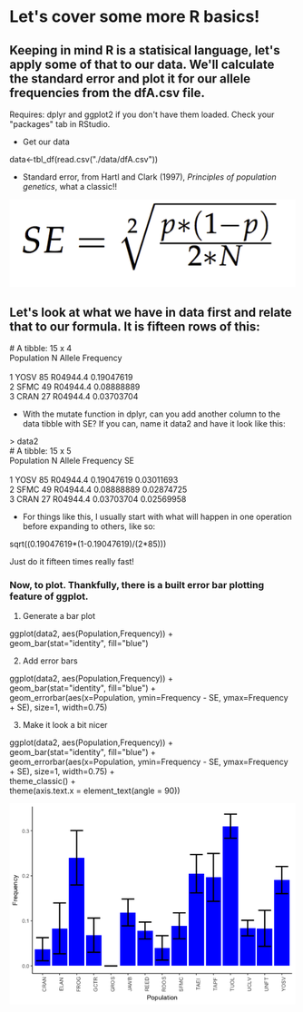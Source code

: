 # Let's cover some more R basics!
## Keeping in mind R is a statisical language, let's apply some of that to our data. We'll calculate the standard error and plot it for our allele frequencies from the dfA.csv file.

Requires: dplyr and ggplot2 if you don't have them loaded. Check your "packages" tab in RStudio.

  * Get our data

data<-tbl_df(read.csv("./data/dfA.csv"))

  * Standard error, from Hartl and Clark (1997), _Principles of population genetics_, what a classic!!

![](./examples/standardError.png)  

## Let's look at what we have in data first and relate that to our formula. It is fifteen rows of this:

\# A tibble: 15 x 4  
   Population     N   Allele  Frequency  
       <fctr> <int>   <fctr>      <dbl>  
 1       YOSV    85 R04944.4 0.19047619  
 2       SFMC    49 R04944.4 0.08888889  
 3       CRAN    27 R04944.4 0.03703704 
 
   * With the mutate function in dplyr, can you add another column to the data tibble with SE? If you can, name it data2 and have it look like this:
   

\> data2  
\# A tibble: 15 x 5  
   Population     N   Allele  Frequency         SE  
       <fctr> <int>   <fctr>      <dbl>      <dbl>  
 1       YOSV    85 R04944.4 0.19047619 0.03011693  
 2       SFMC    49 R04944.4 0.08888889 0.02874725  
 3       CRAN    27 R04944.4 0.03703704 0.02569958  

  * For things like this, I usually start with what will happen in one operation before expanding to others, like so:  

  sqrt((0.19047619\*(1-0.19047619)/(2*85)))  
  
Just do it fifteen times really fast!

### Now, to plot.  Thankfully, there is a built error bar plotting feature of ggplot.

1. Generate a bar plot

ggplot(data2, aes(Population,Frequency)) +  
    geom_bar(stat="identity", fill="blue")

2. Add error bars

ggplot(data2, aes(Population,Frequency)) +  
   geom_bar(stat="identity", fill="blue") +  
   geom_errorbar(aes(x=Population, ymin=Frequency - SE, ymax=Frequency + SE), size=1, width=0.75)

3. Make it look a bit nicer

ggplot(data2, aes(Population,Frequency)) +  
    geom_bar(stat="identity", fill="blue") +  
    geom_errorbar(aes(x=Population, ymin=Frequency - SE, ymax=Frequency + SE), size=1, width=0.75) +  
    theme_classic() +  
    theme(axis.text.x = element_text(angle = 90))  

![](./examples/sePlot.png)  
